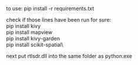 to use:
pip install -r requirements.txt 

check if those lines have been run for sure:\
pip install kivy\
pip install mapview\
pip install kivy-garden\
pip install scikit-spatial\

next put rtlsdr.dll into the same folder as python.exe
